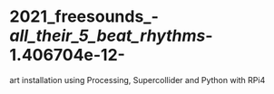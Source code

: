 # 2021_freesounds_-_all_their_5_beat_rhythms_-1.406704e-12-
art installation using Processing, Supercollider and Python with RPi4

